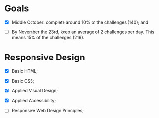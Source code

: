 # Goals

- [X] Middle October: complete around 10% of the challenges (140); and

- [ ] By November the 23rd, keep an average of 2 challenges per day. This means 15% of the challenges (219).


# Responsive Design

- [x] Basic HTML;

- [x] Basic CSS;

- [x] Applied Visual Design;

- [x] Applied Accessibility;

- [ ] Responsive Web Design Principles;

